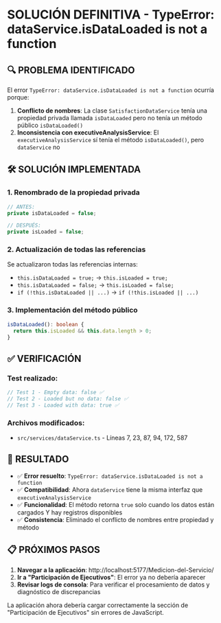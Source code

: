 # SOLUCIÓN DEFINITIVA - TypeError: dataService.isDataLoaded is not a function

## 🔍 PROBLEMA IDENTIFICADO

El error `TypeError: dataService.isDataLoaded is not a function` ocurría porque:

1. **Conflicto de nombres**: La clase `SatisfactionDataService` tenía una propiedad privada llamada `isDataLoaded` pero no tenía un método público `isDataLoaded()`
2. **Inconsistencia con executiveAnalysisService**: El `executiveAnalysisService` sí tenía el método `isDataLoaded()`, pero `dataService` no

## 🛠️ SOLUCIÓN IMPLEMENTADA

### 1. Renombrado de la propiedad privada
```typescript
// ANTES:
private isDataLoaded = false;

// DESPUÉS:
private isLoaded = false;
```

### 2. Actualización de todas las referencias
Se actualizaron todas las referencias internas:
- `this.isDataLoaded = true;` → `this.isLoaded = true;`
- `this.isDataLoaded = false;` → `this.isLoaded = false;`
- `if (!this.isDataLoaded || ...)` → `if (!this.isLoaded || ...)`

### 3. Implementación del método público
```typescript
isDataLoaded(): boolean {
  return this.isLoaded && this.data.length > 0;
}
```

## ✅ VERIFICACIÓN

### Test realizado:
```javascript
// Test 1 - Empty data: false ✅
// Test 2 - Loaded but no data: false ✅  
// Test 3 - Loaded with data: true ✅
```

### Archivos modificados:
- `src/services/dataService.ts` - Líneas 7, 23, 87, 94, 172, 587

## 🎯 RESULTADO

- ✅ **Error resuelto**: `TypeError: dataService.isDataLoaded is not a function`
- ✅ **Compatibilidad**: Ahora `dataService` tiene la misma interfaz que `executiveAnalysisService`
- ✅ **Funcionalidad**: El método retorna `true` solo cuando los datos están cargados Y hay registros disponibles
- ✅ **Consistencia**: Eliminado el conflicto de nombres entre propiedad y método

## 📋 PRÓXIMOS PASOS

1. **Navegar a la aplicación**: http://localhost:5177/Medicion-del-Servicio/
2. **Ir a "Participación de Ejecutivos"**: El error ya no debería aparecer
3. **Revisar logs de consola**: Para verificar el procesamiento de datos y diagnóstico de discrepancias

La aplicación ahora debería cargar correctamente la sección de "Participación de Ejecutivos" sin errores de JavaScript.